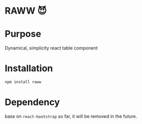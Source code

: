 <h1>RAWW 😈</h1>

# Purpose
Dynamical, simplicity react table component

# Installation
```bash
npm install raww
```
# Dependency
base on `react-bootstrap` so far, it will be removed in the future.